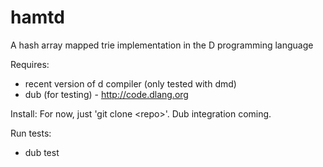 # hamtd
A hash array mapped trie implementation in the D programming language

Requires: 
* recent version of d compiler (only tested with dmd)
* dub (for testing) - http://code.dlang.org

Install:
For now, just 'git clone \<repo\>'. Dub integration coming.

Run tests:
* dub test
